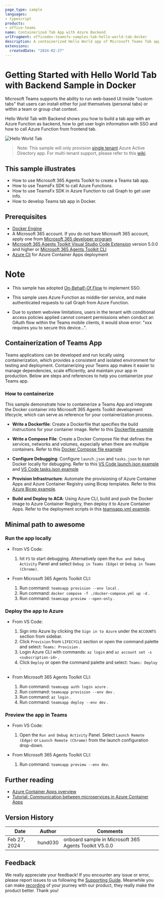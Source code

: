 ```yaml
---
page_type: sample
languages:
- typescript
products:
- office-teams
name: Containerized Tab App with Azure Backend
urlFragment: officedev-teamsfx-samples-tab-hello-world-tab-docker
description: A containerized Hello World app of Microsoft Teams Tab app which has a backend service.
extensions:
  createdDate: "2024-02-27"
---
```

# Getting Started with Hello World Tab with Backend Sample in Docker

Microsoft Teams supports the ability to run web-based UI inside "custom tabs" that users can install either for just themselves (personal tabs) or within a team or group chat context.

Hello World Tab with Backend shows you how to build a tab app with an Azure Function as backend, how to get user login information with SSO and how to call Azure Function from frontend tab.

![Hello World Tab](assets/sampleDemo.gif)

> Note: This sample will only provision [single tenant](https://learn.microsoft.com/azure/active-directory/develop/single-and-multi-tenant-apps#who-can-sign-in-to-your-app) Azure Active Directory app. For multi-tenant support, please refer to this [wiki](https://aka.ms/teamsfx-multi-tenant).

## This sample illustrates

- How to use Microsoft 365 Agents Toolkit to create a Teams tab app.
- How to use TeamsFx SDK to call Azure Functions.
- How to use TeamsFx SDK in Azure Function to call Graph to get user info.
- How to develop Teams tab app in Docker.

## Prerequisites

- [Docker Engine](https://docs.docker.com/engine/install/)
- A Microsoft 365 account. If you do not have Microsoft 365 account, apply one from [Microsoft 365 developer program](https://developer.microsoft.com/en-us/microsoft-365/dev-program)
- [Microsoft 365 Agents Toolkit Visual Studio Code Extension](https://aka.ms/teams-toolkit) version 5.0.0 and higher or [Microsoft 365 Agents Toolkit CLI](https://aka.ms/teams-toolkit-cli)
- [Azure Cli](https://learn.microsoft.com/cli/azure/install-azure-cli) for Azure Container Apps deployment

# Note
- This sample has adopted [On-Behalf-Of Flow](https://learn.microsoft.com/en-us/azure/active-directory/develop/v2-oauth2-on-behalf-of-flow) to implement SSO.

- This sample uses Azure Function as middle-tier service, and make authenticated requests to call Graph from Azure Function.

- Due to system webview limitations, users in the tenant with conditional access policies applied cannot consent permissions when conduct an OAuth flow within the Teams mobile clients, it would show error: "xxx requires you to secure this device...".

## Containerization of Teams App

Teams applications can be developed and run locally using containerization, which provides a consistent and isolated environment for testing and deployment. Containerizing your Teams app makes it easier to manage dependencies, scale efficiently, and maintain your app in production. Below are steps and references to help you containerize your Teams app.

### How to containerize

This sample demonstrate how to containerize a Teams App and integrate the Docker container into Microsoft 365 Agents Toolkit development lifecycle, which can serve as reference for your containerization process.

- **Write a Dockerfile**: Create a Dockerfile that specifies the build instructions for your container image. Refer to this [Dockerfile example](./Dockerfile)

- **Write a Compose File**: Create a Docker Compose file that defines the services, networks and volumes, expecially when there are multiple containers. Refer to this [Docker Compose file example](./docker-compose.yml)

- **Configure Debugging**: Configure `launch.json` and `tasks.json` to run Docker locally for debugging. Refer to this [VS Code launch.json example](./.vscode/launch.json) and [VS Code tasks.json example](./.vscode/tasks.json)

- **Provision Infrastructure**: Automate the provisioning of Azure Container Apps and Azure Container Registry using Bicep templates. Refer to this [Azure Bicep example](./infra/azure.bicep).

- **Build and Deploy to ACA**: Using Azure CLI, build and push the Docker image to Azure Container Registry, then deploy it to Azure Container Apps. Refer to the deployment scripts in this [teamsapp.yml example](./teamsapp.yml).

## Minimal path to awesome

### Run the app locally

- From VS Code:
    1. hit `F5` to start debugging. Alternatively open the `Run and Debug Activity` Panel and select `Debug in Teams (Edge)` or `Debug in Teams (Chrome)`.

- From Microsoft 365 Agents Toolkit CLI:
    1. Run command: `teamsapp provision --env local` .
    1. Run command: `docker compose -f ./docker-compose.yml up -d` .
    1. Run command: `teamsapp preview --open-only` .

### Deploy the app to Azure

- From VS Code:
    1. Sign into Azure by clicking the `Sign in to Azure` under the `ACCOUNTS` section from sidebar.
    1. Click `Provision` from `LIFECYCLE` section or open the command palette and select: `Teams: Provision` .
    1. Login Azure CLI with commands: `az login` and `az account set -s <subscription-id>` .
    1. Click `Deploy` or open the command palette and select: `Teams: Deploy` .

- From Microsoft 365 Agents Toolkit CLI:
    1. Run command: `teamsapp auth login azure` .
    1. Run command: `teamsapp provision --env dev` .
    1. Run command: `az login` .
    1. Run command: `teamsapp deploy --env dev` .

### Preview the app in Teams

- From VS Code:
    1. Open the `Run and Debug Activity` Panel. Select `Launch Remote (Edge)` or `Launch Remote (Chrome)` from the launch configuration drop-down.

- From Microsoft 365 Agents Toolkit CLI:
    1. Run command: `teamsapp preview --env dev`.

## Further reading

- [Azure Container Apps overview](https://learn.microsoft.com/azure/container-apps/overview)
- [Tutorial: Communication between microservices in Azure Container Apps](https://learn.microsoft.com/azure/container-apps/communicate-between-microservices)

## Version History

|Date| Author| Comments|
|---|---|---|
|Feb 27, 2024| hund030 | onboard sample in Microsoft 365 Agents Toolkit V5.0.0|

## Feedback
We really appreciate your feedback! If you encounter any issue or error, please report issues to us following the [Supporting Guide](https://github.com/OfficeDev/TeamsFx-Samples/blob/dev/SUPPORT.md). Meanwhile you can make [recording](https://aka.ms/teamsfx-record) of your journey with our product, they really make the product better. Thank you!